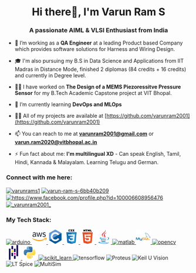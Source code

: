 <h1 align="center">Hi there👋, I'm Varun Ram S</h1>
<h3 align="center">A passionate AIML & VLSI Enthusiast from India </h3>

- 🔭 I’m working as a **QA Engineer** at a leading Product based Company which provides software solutions for Harness and Wiring Design.

- 🎓 I'm also pursuing my B.S in Data Science and Applications from IIT Madras in Distance Mode,  finished 2 diplomas (84 credits + 16 credits) and currently in Degree level.

- 🧑‍🔬 I have worked on **The Design of a MEMS Piezoressitve Pressure Sensor** for my B.Tech Academic Capstone project at VIT Bhopal. 

- 🌱 I’m currently learning **DevOps and MLOps**

- 👨‍💻 All of my projects are available at [https://github.com/varunram2001](https://github.com/varunram2001)

- 📫 You can reach to me at **varunram2001@gmail.com** or **varun.ram2020@vitbhopal.ac.in**

- ⚡ Fun fact about me: **I'm multilingual XD** - Can speak English, Tamil, Hindi, Kannada & Malayalam. Learning Telugu and German. 

<h3 align="left">Connect with me here:</h3>
<p align="left">
<a href="https://twitter.com/varunrams1" target="blank"><img align="center" src="https://raw.githubusercontent.com/rahuldkjain/github-profile-readme-generator/master/src/images/icons/Social/twitter.svg" alt="varunrams1" height="30" width="40" /></a>
<a href="https://linkedin.com/in/varun-ram-s-6bb40b209" target="blank"><img align="center" src="https://raw.githubusercontent.com/rahuldkjain/github-profile-readme-generator/master/src/images/icons/Social/linked-in-alt.svg" alt="varun-ram-s-6bb40b209" height="30" width="40" /></a>
<a href="https://fb.com/https://www.facebook.com/profile.php?id=100006608956476" target="blank"><img align="center" src="https://raw.githubusercontent.com/rahuldkjain/github-profile-readme-generator/master/src/images/icons/Social/facebook.svg" alt="https://www.facebook.com/profile.php?id=100006608956476" height="30" width="40" /></a>
<a href="https://instagram.com/_varunram2001_" target="blank"><img align="center" src="https://raw.githubusercontent.com/rahuldkjain/github-profile-readme-generator/master/src/images/icons/Social/instagram.svg" alt="_varunram2001_" height="30" width="40" /></a>
</p>

<h3 align="left">My Tech Stack:</h3>
<p align="left"> <a href="https://www.arduino.cc/" target="_blank" rel="noreferrer"> <img src="https://cdn.worldvectorlogo.com/logos/arduino-1.svg" alt="arduino" width="40" height="40"/> </a> <a href="https://aws.amazon.com" target="_blank" rel="noreferrer"> <img src="https://raw.githubusercontent.com/devicons/devicon/master/icons/amazonwebservices/amazonwebservices-original-wordmark.svg" alt="aws" width="40" height="40"/> </a> <a href="https://www.cprogramming.com/" target="_blank" rel="noreferrer"> <img src="https://raw.githubusercontent.com/devicons/devicon/master/icons/c/c-original.svg" alt="c" width="40" height="40"/> </a> <a href="https://www.w3schools.com/css/" target="_blank" rel="noreferrer"> <img src="https://raw.githubusercontent.com/devicons/devicon/master/icons/css3/css3-original-wordmark.svg" alt="css3" width="40" height="40"/> </a> <a href="https://www.w3.org/html/" target="_blank" rel="noreferrer"> <img src="https://raw.githubusercontent.com/devicons/devicon/master/icons/html5/html5-original-wordmark.svg" alt="html5" width="40" height="40"/> </a> <a href="https://www.java.com" target="_blank" rel="noreferrer"> <img src="https://raw.githubusercontent.com/devicons/devicon/master/icons/java/java-original.svg" alt="java" width="40" height="40"/> </a> <a href="https://www.mathworks.com/" target="_blank" rel="noreferrer"> <img src="https://upload.wikimedia.org/wikipedia/commons/2/21/Matlab_Logo.png" alt="matlab" width="40" height="40"/> </a> <a href="https://www.mysql.com/" target="_blank" rel="noreferrer"> <img src="https://raw.githubusercontent.com/devicons/devicon/master/icons/mysql/mysql-original-wordmark.svg" alt="mysql" width="40" height="40"/> </a> <a href="https://opencv.org/" target="_blank" rel="noreferrer"> <img src="https://www.vectorlogo.zone/logos/opencv/opencv-icon.svg" alt="opencv" width="40" height="40"/> </a> <a href="https://pandas.pydata.org/" target="_blank" rel="noreferrer"> <img src="https://raw.githubusercontent.com/devicons/devicon/2ae2a900d2f041da66e950e4d48052658d850630/icons/pandas/pandas-original.svg" alt="pandas" width="40" height="40"/> </a> <a href="https://www.python.org" target="_blank" rel="noreferrer"> <img src="https://raw.githubusercontent.com/devicons/devicon/master/icons/python/python-original.svg" alt="python" width="40" height="40"/> </a> <a href="https://scikit-learn.org/" target="_blank" rel="noreferrer"> <img src="https://upload.wikimedia.org/wikipedia/commons/0/05/Scikit_learn_logo_small.svg" alt="scikit_learn" width="40" height="40"/> </a> <a href="https://www.tensorflow.org" target="_blank" rel="noreferrer"> </a> <img src="https://www.vectorlogo.zone/logos/tensorflow/tensorflow-icon.svg" alt="tensorflow" width="40" height="40"/>  <img src="https://pbs.twimg.com/media/FOC1MVxX0AMKgSx.png" alt="Proteus" width="40" height="40"/> <img src="https://download.logo.wine/logo/Keil_(company)/Keil_(company)-Logo.wine.png" alt="Keil U Vision" width="40" height="40"/>
<img src="https://djtnrpkvps28m.cloudfront.net/uploads/2020/11/LTSpice-logo.jpg" alt="LT Spice" width="40" height="40"/>
<img src="https://images.g2crowd.com/uploads/product/image/social_landscape/social_landscape_ab1576bbe6d84ab0b4b9bc31bc064f41/ni-multisim.png" alt="MultiSim" width="45" height="40"/></p>

<p> </p>
